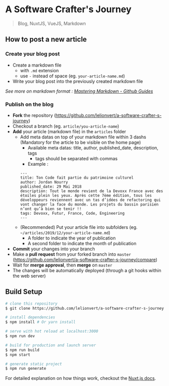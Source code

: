 # A Software Crafter's Journey

> Blog, NuxtJS, VueJS, Markdown

## How to post a new article

### Create your blog post
- Create a markdown file
  - with `.md` extension
  - use `-` instead of space (eg. `your-article-name.md`)
- Write your blog post into the previously created markdown file

*See more on markdown format :
[Mastering Markdown - Github Guides](https://guides.github.com/features/mastering-markdown/)*

### Publish on the blog
- **Fork** the repository (https://github.com/lelionvert/a-software-crafter-s-journey)
- Checkout a branch (eg. `article/you-article-name`)
- **Add** your article (markdown file) in the `articles` folder
    - Add meta datas on top of your markdown file within 3 dashs (Mandatory for the article to be visible on the home page)
        - Available meta datas: title, author, published_date, description, tags
          - tags should be separated with commas
        - Example :
        ```
        ---
        title: Ton Code fait partie du patrimoine culturel
        author: Jordan Nourry
        published_date: 29 Mai 2018
        description: Tout le monde revient de la Devoxx France avec des étoiles plein les yeux. Après cette 7ème édition, tous les développeurs reviennent avec un tas d’idées de refactoring qui vont changer la face du monde. Les projets du bassin parisien n’ont qu’à bien se tenir !!
        tags: Devoxx, Futur, France, Code, Engineering
        ---
        ```
    - (Recommended) Put your article file into subfolders (eg. `~/articles/2019/12/your-article-name.md`)
        - A folder to indicate the year of publication
        - A second folder to indicate the month of publication
- **Commit** your changes into your branch
- Make a **pull request** from your forked branch into `master` (https://github.com/lelionvert/a-software-crafter-s-journey/compare)
- Wait for **merge approval**, then **merge** on `master`
- The changes will be automatically deployed (through a git hooks within the web server)

## Build Setup

``` bash
# clone this repository
$ git clone https://github.com/lelionvert/a-software-crafter-s-journey.git

# install dependencies
$ npm install # Or yarn install

# serve with hot reload at localhost:3000
$ npm run dev

# build for production and launch server
$ npm run build
$ npm start

# generate static project
$ npm run generate
```

For detailed explanation on how things work, checkout the [Nuxt.js docs](https://github.com/nuxt/nuxt.js).
